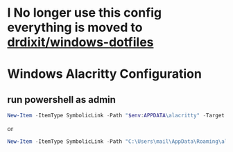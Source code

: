 # I No longer use this config everything is moved to [drdixit/windows-dotfiles](https://github.com/drdixit/windows-dotfiles)
# Windows Alacritty Configuration
## run powershell as admin
```powershell
New-Item -ItemType SymbolicLink -Path "$env:APPDATA\alacritty" -Target "$env:USERPROFILE\.config\alacritty"
```
or
```powershell
New-Item -ItemType SymbolicLink -Path "C:\Users\mail\AppData\Roaming\alacritty" -Target "C:\Users\mail\.config\alacritty"
```
